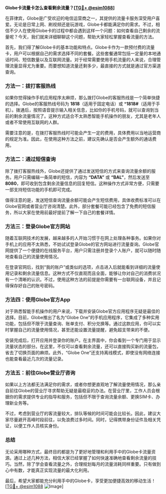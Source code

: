 **Globe卡流量卡怎么查看剩余流量？[[TG💪+ @esim1088](https://t.me/s/esim1088)]**

在菲律宾，Globe是广受欢迎的电信运营商之一，其提供的流量卡服务深受用户喜爱。无论是日常上网、刷视频还是玩游戏，Globe卡都能满足你的需求。不过，相信不少人在使用Globe卡的过程中都会遇到这样一个问题：如何查看自己剩余的流量呢？今天，我们就来详细聊聊这个问题，帮助大家轻松掌握查看流量的方法。

首先，我们得了解Globe卡的基本功能和特点。Globe卡作为一款预付费的流量卡，用户可以根据自己的需求选择不同的套餐。这些套餐通常包括一定量的本地通话时间、短信数量以及互联网流量。对于经常需要使用手机流量的人来说，合理管理流量显得尤为重要。而要想知道流量还剩多少，最直接的方式就是通过官方渠道查询。

### 方法一：拨打客服热线

如果你觉得操作手机应用程序太麻烦，那么拨打Globe的客服热线是一个简单快捷的选择。Globe的客服热线号码为 **1818**（适用于固定电话）或 ***1818#**（适用于手机）。拨通后，按照语音提示输入相关信息，比如你的手机号码，就可以查询到当前的剩余流量情况了。这种方式适合不太熟悉智能手机操作的朋友，尤其是老年人或者不常使用互联网的人群。

需要注意的是，在拨打客服热线时可能会产生一定的费用，具体费用以当地运营商的规定为准。因此，在使用这种方法之前，建议先确认是否会产生额外的通话费用。

### 方法二：通过短信查询

除了拨打客服热线外，Globe还提供了通过发送短信的方式来查询流量余额的服务。用户只需编辑一条简单的短信，内容为 **“DATA”** 或 **“BAL”**，然后发送至 **8080**，即可收到包含剩余流量信息的回复短信。这种操作方式非常方便，只需要一部支持短信功能的手机即可完成。

值得注意的是，发送短信查询流量余额可能会产生短信费用，具体收费标准可以在Globe官网或者营业厅咨询清楚。此外，部分套餐可能已经包含了免费的短信服务，所以大家在使用前最好提前了解一下自己的套餐详情。

### 方法三：登录Globe官方网站

随着互联网技术的发展，越来越多的人开始习惯于在网上处理各种事务。如果你对手机上的应用不太熟悉，不妨试试登录Globe的官方网站进行流量查询。Globe官网提供了一个便捷的在线服务平台，用户只需注册并登录个人账户，就可以随时随地查看自己的流量使用情况。

在登录官网后，找到“我的账户”或类似的选项，点击进入后就能看到详细的流量使用记录和剩余流量信息。这种方式不仅直观而且全面，能够让你对自己的消费状况有一个清晰的认识。不过，使用这种方法的前提是你需要有一台联网设备，并且记得保存好自己的账号密码。

### 方法四：使用Globe官方App

对于熟悉智能手机操作的用户来说，下载并安装Globe官方应用程序无疑是最佳的选择。目前，Globe推出了名为“Globe One”的手机应用程序，它集成了多种实用功能，包括但不限于流量查询、账单支付、积分兑换等。通过这款应用，你可以实时掌握自己的流量使用情况，甚至还能设置流量提醒，避免超支带来的不便。

安装完成后，打开应用并登录你的账户。在主界面中，你会看到一个专门用于显示流量状态的部分。在这里，不仅可以查看剩余流量，还可以直接购买新的流量包，省去了切换页面的麻烦。此外，“Globe One”还支持离线模式，即使没有网络连接也能查看最近几次的流量记录。

### 方法五：前往Globe营业厅咨询

如果以上方法都无法满足你的需求，或者你想更直观地了解流量使用情况，那么亲自前往Globe的营业厅寻求帮助无疑是最稳妥的办法。在营业厅里，工作人员会根据你的需求提供专业的指导和服务，包括但不限于查询流量余额、更换SIM卡、办理新业务等。

不过，考虑到营业厅的客流量较大，排队等候的时间可能会比较长。因此，建议大家尽量避开高峰时段前往，以免浪费过多时间。同时，记得携带身份证件及相关凭证，以便工作人员核实身份。

### 总结

无论采用哪种方式，最终目的都是为了更好地管理和利用手中的Globe卡流量资源。通过上述几种方法，相信大家已经掌握了如何快速准确地查看剩余流量的技巧。当然，除了学会查看流量之外，合理规划每月的流量消耗同样重要。只有做到心中有数，才能真正实现流量的最大化利用。

最后，希望大家都能充分利用手中的Globe卡，享受更加便捷高效的移动生活！[[TG💪+ @esim1088](https://t.me/s/esim1088) ![Image](https://i.postimg.cc/4NQfJmqS/Snipaste-2025-05-13-00-14-12.png)]